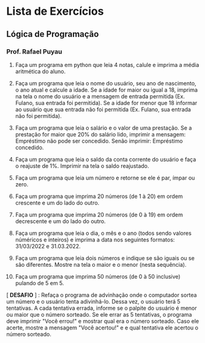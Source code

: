 # Lista de Exercícios
## Lógica de Programação
### Prof. Rafael Puyau

1. Faça um programa em python que leia 4 notas, calule e imprima a média aritmética do aluno.

2. Faça um programa que leia o nome do usuário, seu ano de nascimento, o ano atual e calcule a idade. Se a idade for maior ou igual a 18, imprima na tela o nome do usuário e a mensagem de entrada permitida (Ex. Fulano, sua entrada foi permitida). Se a idade for menor que 18 informar ao usuário que sua entrada não foi permitida (Ex. Fulano, sua entrada não foi permitida).

3. Faça um programa que leia o salário e o valor de uma prestação. Se a prestação for maior que 20% do salário lido, imprimir a mensagem: Empréstimo não pode ser concedido. Senão imprimir: Empréstimo concedido.

4. Faça um programa que leia o saldo da conta corrente do usuário e faça o reajuste de 1%. Imprimir na tela o saldo reajustado.

5. Faça um programa que leia um número e retorne se ele é par, ímpar ou zero.

6. Faça um programa que imprima 20 números (de 1 à 20) em ordem crescente e um do lado do outro.

7. Faça um programa que imprima 20 números (de 0 à 19) em ordem decrescente e um do lado do outro.

8. Faça um programa que leia o dia, o mês e o ano (todos sendo valores núméricos e inteiros) e imprima a data nos seguintes formatos: 31/03/2022 e 31.03.2022.

9. Faça um programa que leia dois números e indique se são iguais ou se são diferentes. Mostre na tela o maior e o menor (nesta sequência).

10. Faça um programa que imprima 50 números (de 0 à 50 inclusive) pulando de 5 em 5.

[ **DESAFIO** ] : Refaça o programa de advinhação onde o computador sortea um número e o usuário tenta adivinhá-lo. Dessa vez, o usuário terá 5 tentativas. A cada tentativa errada, informe se o palpite do usuário é menor ou maior que o número sorteado. Se ele errar as 5 tentativas, o programa deve imprimir "Você errou!" e mostrar qual era o número sorteado. Caso ele acerte, mostre a mensagem "Você acertou!" e e qual tentativa ele acertou o número sorteado.

